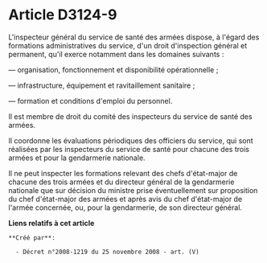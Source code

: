 # Article D3124-9

L'inspecteur général du service de santé des armées dispose, à l'égard des formations administratives du service, d'un droit
d'inspection général et permanent, qu'il exerce notamment dans les domaines suivants :

― organisation, fonctionnement et disponibilité opérationnelle ;

― infrastructure, équipement et ravitaillement sanitaire ;

― formation et conditions d'emploi du personnel.

Il est membre de droit du comité des inspecteurs du service de santé des armées.

Il coordonne les évaluations périodiques des officiers du service, qui sont réalisées par les inspecteurs du service de santé
pour chacune des trois armées et pour la gendarmerie nationale.

Il ne peut inspecter les formations relevant des chefs d'état-major de chacune des trois armées et du directeur général de la
gendarmerie nationale que sur décision du ministre prise éventuellement sur proposition du chef d'état-major des armées et
après avis du chef d'état-major de l'armée concernée, ou, pour la gendarmerie, de son directeur général.

**Liens relatifs à cet article**

	**Créé par**:

	  - Décret n°2008-1219 du 25 novembre 2008 - art. (V)

